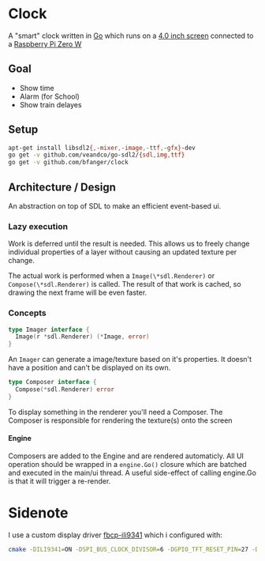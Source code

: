 # Clock

A "smart" clock written in [Go](https://golang.org) which runs on a [4.0 inch screen](https://shop.pimoroni.com/products/hyperpixel-4) connected to a [Raspberry Pi Zero W](https://www.raspberrypi.org/)

## Goal

- Show time
- Alarm (for School)
- Show train delayes

## Setup

```sh
apt-get install libsdl2{,-mixer,-image,-ttf,-gfx}-dev
go get -v github.com/veandco/go-sdl2/{sdl,img,ttf}
go get -v github.com/bfanger/clock
```

## Architecture / Design

An abstraction on top of SDL to make an efficient event-based ui.

### Lazy execution

Work is deferred until the result is needed. This allows us to freely change individual properties of a layer without causing an updated texture per change.

The actual work is performed when a `Image(\*sdl.Renderer)` or `Compose(\*sdl.Renderer)` is called.
The result of that work is cached, so drawing the next frame will be even faster.

### Concepts

```go
type Imager interface {
  Image(r *sdl.Renderer) (*Image, error)
}
```

An `Imager` can generate a image/texture based on it's properties.
It doesn't have a position and can't be displayed on its own.

```go
type Composer interface {
  Compose(*sdl.Renderer) error
}
```

To display something in the renderer you'll need a Composer.
The Composer is responsible for rendering the texture(s) onto the screen

#### Engine

Composers are added to the Engine and are rendered automaticly.
All UI operation should be wrapped in a `engine.Go()` closure which are batched and executed in the main/ui thread.
A useful side-effect of calling engine.Go is that it will trigger a re-render.

# Sidenote

I use a custom display driver [fbcp-ili9341](https://github.com/juj/fbcp-ili9341) which i configured with:

```sh
cmake -DILI9341=ON -DSPI_BUS_CLOCK_DIVISOR=6 -DGPIO_TFT_RESET_PIN=27 -DGPIO_TFT_DATA_CONTROL=22 -DSTATISTICS=0 ..
```

